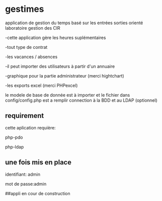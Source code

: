 # gestimes
application de gestion du temps basé sur les entrées sorties orienté laboratoire gestion des CIR

-cette application gère les heures suplémentaires

-tout type de contrat

-les vacances / absences


-il peut importer des utilisateurs à partir d'un annuaire

-graphique pour la partie administrateur (merci hightchart)

-les exports excel (merci PHPexcel)

le modele de base de donnée est à importer et le fichier dans config/config.php est a remplir connection à la BDD et au LDAP (optionnel)
## requirement

cette aplication requière:

php-pdo

php-ldap

## une fois mis en place

identifiant: admin

mot de passe:admin

##appli en cour de construction

